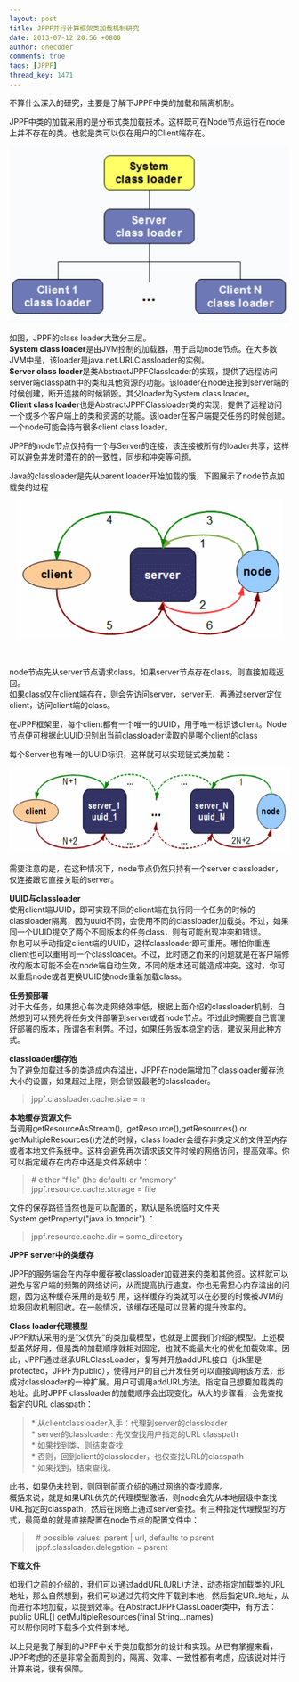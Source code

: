```yaml
---
layout: post
title: JPPF并行计算框架类加载机制研究
date: 2013-07-12 20:56 +0800
author: onecoder
comments: true
tags: [JPPF]
thread_key: 1471
---
```

<p>
	不算什么深入的研究，主要是了解下JPPF中类的加载和隔离机制。</p>
<p>
	JPPF中类的加载采用的是分布式类加载技术。这样既可在Node节点运行在node上并不存在的类。也就是类可以仅在用户的Client端存在。</p>
<p style="text-align: center;">
	<img alt="" src="/images/oldposts/VBX3g.jpg" /></p>
<p>
	如图，JPPF的class loader大致分三层。<br />
	<strong>System class loader</strong>是由JVM控制的加载器，用于启动node节点。在大多数JVM中是，该loader是java.net.URLClassloader的实例。<br />
	<strong>Server class loader</strong>是类AbstractJPPFClassloader的实现，提供了远程访问server端classpath中的类和其他资源的功能。该loader在node连接到server端的时候创建，断开连接的时候销毁。其父loader为System class loader。<br />
	<strong>Client class loader</strong>也是AbstractJPPFClassloader类的实现，提供了远程访问一个或多个客户端上的类和资源的功能。该loader在客户端提交任务的时候创建。一个node可能会持有很多client class loader。</p>
<p>
	JPPF的node节点仅持有一个与Server的连接，该连接被所有的loader共享，这样可以避免并发时潜在的的一致性，同步和冲突等问题。</p>
<p>
	Java的classloader是先从parent loader开始加载的饿，下图展示了node节点加载类的过程</p>
<p style="text-align: center;">
	<img alt="" src="/images/oldposts/DW9Uf.jpg" /></p>
<p>
	&nbsp;</p>
<p>
	node节点先从server节点请求class。如果server节点存在class，则直接加载返回。<br />
	如果class仅在client端存在，则会先访问server，server无，再通过server定位client，访问client端的class。</p>
<p>
	在JPPF框架里，每个client都有一个唯一的UUID，用于唯一标识该client。Node节点便可根据此UUID识别出当前classloader读取的是哪个client的class</p>
<p>
	每个Server也有唯一的UUID标识，这样就可以实现链式类加载：</p>
<p style="text-align: center;">
	<img alt="" src="/images/oldposts/cpCrB.jpg" style="height: 154px; width: 630px;" /></p>
<p>
	需要注意的是，在这种情况下，node节点仍然只持有一个server classloader，仅连接跟它直接关联的server。</p>
<p>
	<strong>UUID与classloader</strong><br />
	使用client端UUID，即可实现不同的client端在执行同一个任务的时候的classloader隔离，因为uuid不同，会使用不同的classloader加载类。不过，如果同一个UUID提交了两个不同版本的任务class，则有可能出现冲突和错误。&nbsp;&nbsp;&nbsp;&nbsp;<br />
	你也可以手动指定client端的UUID，这样classloader即可重用。哪怕你重连client也可以重用同一个classloader。不过，此时随之而来的问题就是在客户端修改的版本可能不会在node端自动生效，不同的版本还可能造成冲突。这时，你可以重启node或者更换UUID使node重新加载class。</p>
<p>
	<strong>任务预部署</strong><br />
	对于大任务，如果担心每次走网络效率低，根据上面介绍的classloader机制，自然想到可以预先将任务文件部署到server或者node节点。不过此时需要自己管理好部署的版本，所谓各有利弊。不过，如果任务版本稳定的话，建议采用此种方式。</p>
<p>
	<strong>classloader缓存池</strong><br />
	为了避免加载过多的类造成内存溢出，JPPF在node端增加了classloader缓存池大小的设置，如果超过上限，则会销毁最老的classloader。</p>
<blockquote>
	<p>
		jppf.classloader.cache.size = n</p>
</blockquote>
<p>
	<strong>本地缓存资源文件</strong><br />
	当调用getResourceAsStream(),&nbsp; getResource(),getResources() or getMultipleResources()方法的时候，class loader会缓存非类定义的文件至内存或者本地文件系统中。这样会避免再次请求该文件时候的网络访问，提高效率。你可以指定缓存在内存中还是文件系统中：</p>
<blockquote>
	<p>
		# either &ldquo;file&rdquo; (the default) or &ldquo;memory&ldquo;<br />
		jppf.resource.cache.storage = file</p>
</blockquote>
<p>
	文件的保存路径当然也是可以配置的，默认是系统临时文件夹System.getProperty(&quot;java.io.tmpdir&quot;).：</p>
<blockquote>
	<p>
		jppf.resource.cache.dir = some_directory</p>
</blockquote>
<p>
	<strong>JPPF server中的类缓存</strong></p>
<p>
	JPPF的服务端会在内存中缓存被classloader加载进来的类和其他资。这样就可以避免与客户端的频繁的网络访问，从而提高执行速度。你也无需担心内存溢出的问题，因为这种缓存采用的是软引用，这样缓存的类就可以在必要的时候被JVM的垃圾回收机制回收。在一般情况，该缓存还是可以显著的提升效率的。</p>
<p>
	<strong>Class loader代理模型</strong><br />
	JPPF默认采用的是&rdquo;父优先&ldquo;的类加载模型，也就是上面我们介绍的模型。上述模型虽然好用，但是类的加载顺序就相对固定，也就不能最大化的优化加载效率。因此，JPPF通过继承URLClassLoader，复写并开放addURL接口（jdk里是protected，JPPF为public），使得用户的自己开发任务可以直接调用该方法，形成对classloader的一种扩展。用户可调用addURL方法，指定自己想要加载类的地址。此时JPPF classloader的加载顺序会出现变化，从大的步骤看，会先查找指定的URL classpath：</p>
<blockquote>
	<p>
		* 从clientclassloader入手：代理到server的classloader<br />
		* server的classloader: 先仅查找用户指定的URL classpath<br />
		* 如果找到类，则结束查找<br />
		* 否则，回到client的classloader，也仅查找URL的classpath<br />
		* 如果找到，结束查找。</p>
</blockquote>
<p>
	此书，如果仍未找到，则回到前面介绍的通过网络的查找顺序。<br />
	概括来说，就是如果URL优先的代理模型激活，则node会先从本地层级中查找URL指定的classpath，然后在网络上通过server查找。有三种指定代理模型的方式，最简单的就是直接配置在node节点的配置文件中：</p>
<blockquote>
	<p>
		&nbsp; # possible values: parent | url, defaults to parent<br />
		&nbsp; jppf.classloader.delegation = parent</p>
</blockquote>
<p>
	<strong>下载文件</strong></p>
<p>
	如我们之前的介绍的，我们可以通过addURL(URL)方法，动态指定加载类的URL地址，那么自然想到，我们可以通过先将文件下载到本地，然后指定URL地址，从而进行本地加载，以提到效率。在AbstractJPPFClassLoader类中，有方法：<br />
	public URL[] getMultipleResources(final String...names)<br />
	可以帮你同时下载多个文件到本地。</p>
<p>
	以上只是我了解到的JPPF中关于类加载部分的设计和实现。从已有掌握来看，JPPF考虑的还是非常全面周到的，隔离、效率、一致性都有考虑，应该说对并行计算来说，很有保障。</p>
<p>
	&nbsp;</p>
<p>
	&nbsp;</p>

